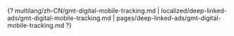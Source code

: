 {? multilang/zh-CN/gmt-digital-mobile-tracking.md | localized/deep-linked-ads/gmt-digital-mobile-tracking.md | pages/deep-linked-ads/gmt-digital-mobile-tracking.md ?}
